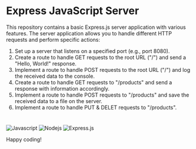 # Express JavaScript Server

This repository contains a basic Express.js server application with various features. The server application allows you to handle different HTTP requests and perform specific actions:

1. Set up a server that listens on a specified port (e.g., port 8080).
2. Create a route to handle GET requests to the root URL ("/") and send a "Hello, World!" response.
3. Implement a route to handle POST requests to the root URL ("/") and log the received data to the console.
4. Create a route to handle GET requests to "/products" and send a response with information accordingly.
5. Implement a route to handle POST requests to "/products" and save the received data to a file on the server.
6. Implement a route to handle PUT & DELET requests to "/products".

# 
![Javascript](https://img.shields.io/badge/Javascript-F0DB4F?style=for-the-badge&labelColor=black&logo=javascript&logoColor=F0DB4F)
![Nodejs](https://img.shields.io/badge/Nodejs-3C873A?style=for-the-badge&labelColor=black&logo=node.js&logoColor=3C873A)
![Express.js](https://img.shields.io/badge/Express.js-000000?style=for-the-badge&logo=express&logoColor=white)

Happy coding!
